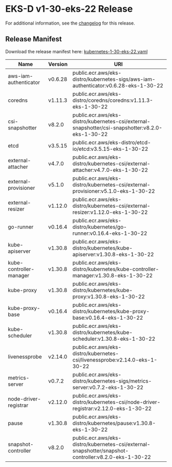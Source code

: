 # EKS-D v1-30-eks-22 Release

For additional information, see the [changelog](CHANGELOG-v1-30-eks-22.md) for this release.

## Release Manifest

Download the release manifest here: [kubernetes-1-30-eks-22.yaml](https://distro.eks.amazonaws.com/kubernetes-1-30/kubernetes-1-30-eks-22.yaml)

| Name | Version | URI |
|------|---------|-----|
| aws-iam-authenticator | v0.6.28 | public.ecr.aws/eks-distro/kubernetes-sigs/aws-iam-authenticator:v0.6.28-eks-1-30-22 |
| coredns | v1.11.3 | public.ecr.aws/eks-distro/coredns/coredns:v1.11.3-eks-1-30-22 |
| csi-snapshotter | v8.2.0 | public.ecr.aws/eks-distro/kubernetes-csi/external-snapshotter/csi-snapshotter:v8.2.0-eks-1-30-22 |
| etcd | v3.5.15 | public.ecr.aws/eks-distro/etcd-io/etcd:v3.5.15-eks-1-30-22 |
| external-attacher | v4.7.0 | public.ecr.aws/eks-distro/kubernetes-csi/external-attacher:v4.7.0-eks-1-30-22 |
| external-provisioner | v5.1.0 | public.ecr.aws/eks-distro/kubernetes-csi/external-provisioner:v5.1.0-eks-1-30-22 |
| external-resizer | v1.12.0 | public.ecr.aws/eks-distro/kubernetes-csi/external-resizer:v1.12.0-eks-1-30-22 |
| go-runner | v0.16.4 | public.ecr.aws/eks-distro/kubernetes/go-runner:v0.16.4-eks-1-30-22 |
| kube-apiserver | v1.30.8 | public.ecr.aws/eks-distro/kubernetes/kube-apiserver:v1.30.8-eks-1-30-22 |
| kube-controller-manager | v1.30.8 | public.ecr.aws/eks-distro/kubernetes/kube-controller-manager:v1.30.8-eks-1-30-22 |
| kube-proxy | v1.30.8 | public.ecr.aws/eks-distro/kubernetes/kube-proxy:v1.30.8-eks-1-30-22 |
| kube-proxy-base | v0.16.4 | public.ecr.aws/eks-distro/kubernetes/kube-proxy-base:v0.16.4-eks-1-30-22 |
| kube-scheduler | v1.30.8 | public.ecr.aws/eks-distro/kubernetes/kube-scheduler:v1.30.8-eks-1-30-22 |
| livenessprobe | v2.14.0 | public.ecr.aws/eks-distro/kubernetes-csi/livenessprobe:v2.14.0-eks-1-30-22 |
| metrics-server | v0.7.2 | public.ecr.aws/eks-distro/kubernetes-sigs/metrics-server:v0.7.2-eks-1-30-22 |
| node-driver-registrar | v2.12.0 | public.ecr.aws/eks-distro/kubernetes-csi/node-driver-registrar:v2.12.0-eks-1-30-22 |
| pause | v1.30.8 | public.ecr.aws/eks-distro/kubernetes/pause:v1.30.8-eks-1-30-22 |
| snapshot-controller | v8.2.0 | public.ecr.aws/eks-distro/kubernetes-csi/external-snapshotter/snapshot-controller:v8.2.0-eks-1-30-22 |
